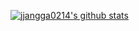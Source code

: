 [![jjangga0214's github stats](https://github-readme-stats.vercel.app/api?username=jjangga0214?count_private=true&show_icons=true&theme=dracula)](https://github.com/anuraghazra/github-readme-stats)
